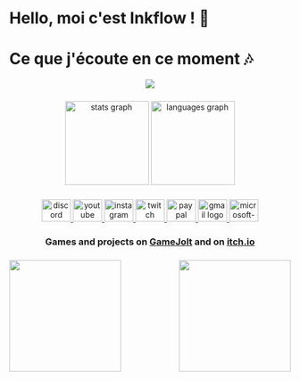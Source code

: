 # Hello, moi c'est Inkflow ! 👋

# Ce que j'écoute en ce moment 🎶
<div align="center">
  <a href="https://open.spotify.com/user/11127395499">
    <img src="https://spotify-recently-played-readme.vercel.app/api?user=11127395499&unique=true"  />
  </a>
 </div>

###

<div align="center">
  <img src="https://github-readme-stats.vercel.app/api?hide_title=false&hide_rank=false&show_icons=true&include_all_commits=true&count_private=true&disable_animations=false&theme=discord_old_blurple&locale=en&hide_border=false&username=Inkflow59" height="150" alt="stats graph"  />
  <img src="https://github-readme-stats.vercel.app/api/top-langs?locale=en&hide_title=false&layout=compact&card_width=320&langs_count=5&theme=discord_old_blurple&hide_border=false&username=Inkflow59" height="150" alt="languages graph"  />
</div>

###

<div align="center">
  <a href="https://discordapp.com/users/286179374204583938/" target="_blank">
    <img src="https://raw.githubusercontent.com/maurodesouza/profile-readme-generator/master/src/assets/icons/social/discord/default.svg" width="52" height="40" alt="discord logo"  />
  </a>
  <a href="https://www.youtube.com/channel/UCAtFccfdmPEcNDQfjs6jCtA" target="_blank">
    <img src="https://raw.githubusercontent.com/maurodesouza/profile-readme-generator/master/src/assets/icons/social/youtube/default.svg" width="52" height="40" alt="youtube logo"  />
  </a>
  <a href="https://www.instagram.com/inkflowgames/" target="_blank">
    <img src="https://raw.githubusercontent.com/maurodesouza/profile-readme-generator/master/src/assets/icons/social/instagram/default.svg" width="52" height="40" alt="instagram logo"  />
  </a>
  <a href="https://www.twitch.tv/inkflowtv" target="_blank">
    <img src="https://raw.githubusercontent.com/maurodesouza/profile-readme-generator/master/src/assets/icons/social/twitch/default.svg" width="52" height="40" alt="twitch logo"  />
  </a>
  <a href="https://paypal.me/tomcuch" target="_blank">
    <img src="https://raw.githubusercontent.com/maurodesouza/profile-readme-generator/master/src/assets/icons/social/paypal/default.svg" width="52" height="40" alt="paypal logo"  />
  </a>
  <a href="mailto:fnafrpoducter@gmail.com" target="_blank">
    <img src="https://raw.githubusercontent.com/maurodesouza/profile-readme-generator/master/src/assets/icons/social/gmail/default.svg" width="52" height="40" alt="gmail logo"  />
  </a>
  <a href="mailto:tomcucherosset@hotmail.fr" target="_blank">
    <img src="https://raw.githubusercontent.com/maurodesouza/profile-readme-generator/master/src/assets/icons/social/microsoft-outlook/default.svg" width="52" height="40" alt="microsoft-outlook logo"  />
  </a>
</div>

###

<h3 align="center">Games and projects on <a href="https://gamejolt.com/@Inkflow">GameJolt</a> and on <a href="https://inkflow.itch.io/">itch.io</a></h3>

###

<img align="right" height="200" src="https://i.imgur.com/0zxb079.png"  />

###

<img align="left" height="200" src="https://i.imgur.com/NuqL9VG.png"  />

###

